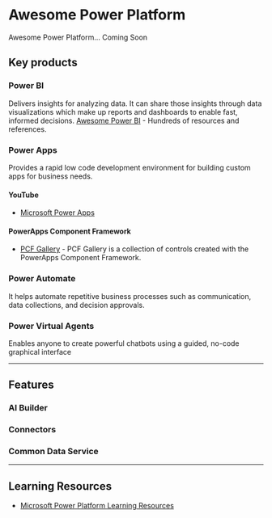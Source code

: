 # Awesome Power Platform
Awesome Power Platform... Coming Soon


## Key products
### Power BI
Delivers insights for analyzing data. It can share those insights through data visualizations which make up reports and dashboards to enable fast, informed decisions.
[Awesome Power BI](https://github.com/NajiElKotob/Awesome-Power-BI) - Hundreds of resources and references.


### Power Apps
Provides a rapid low code development environment for building custom apps for business needs.

#### YouTube
* [Microsoft Power Apps](https://www.youtube.com/channel/UCGfWR2ekfRFckLjev6eQYLg)

#### PowerApps Component Framework
* [PCF Gallery](https://pcf.gallery) - PCF Gallery is a collection of controls created with the PowerApps Component Framework.


### Power Automate
It helps automate repetitive business processes such as communication, data collections, and decision approvals.

### Power Virtual Agents
Enables anyone to create powerful chatbots using a guided, no-code graphical interface

----

## Features

### AI Builder
### Connectors 
### Common Data Service

----
## Learning Resources
* [Microsoft Power Platform Learning Resources](https://powerapps.microsoft.com/en-us/blog/microsoft-powerapps-learning-resources/)

